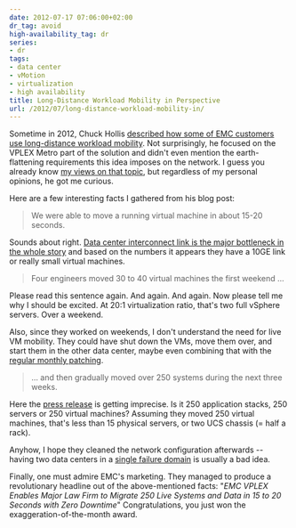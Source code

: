 ```yaml
---
date: 2012-07-17 07:06:00+02:00
dr_tag: avoid
high-availability_tag: dr
series:
- dr
tags:
- data center
- vMotion
- virtualization
- high availability
title: Long-Distance Workload Mobility in Perspective
url: /2012/07/long-distance-workload-mobility-in/
---
```

Sometime in 2012, Chuck Hollis [described how some of EMC customers use long-distance workload mobility](https://web.archive.org/web/20141004114946/http://chucksblog.emc.com/chucks_blog/2012/07/workload-mobility-is-more-real-than-you-might-think.html). Not surprisingly, he focused on the VPLEX Metro part of the solution and didn't even mention the earth-flattening requirements this idea imposes on the network. I guess you already know [my views on that topic](/2011/11/busting-layer-2-data-center/), but regardless of my personal opinions, he got me curious.
<!--more-->
Here are a few interesting facts I gathered from his blog post:

> We were able to move a running virtual machine in about 15-20 seconds.

Sounds about right. [Data center interconnect link is the major bottleneck in the whole story](/2011/09/long-distance-vmotion-for-disaster/) and based on the numbers it appears they have a 10GE link or really small virtual machines.

> Four engineers moved 30 to 40 virtual machines the first weekend \...

Please read this sentence again. And again. And again. Now please tell me why I should be excited. At 20:1 virtualization ratio, that's two full vSphere servers. Over a weekend.

Also, since they worked on weekends, I don't understand the need for live VM mobility. They could have shut down the VMs, move them over, and start them in the other data center, maybe even combining that with the [regular monthly patching](/2011/08/high-availability-fallacies/).

> \... and then gradually moved over 250 systems during the next three weeks.

Here the [press release](http://www.emc.com/about/news/press/2012/20120709-01.htm) is getting imprecise. Is it 250 application stacks, 250 servers or 250 virtual machines? Assuming they moved 250 virtual machines, that's less than 15 physical servers, or two UCS chassis (= half a rack).

Anyhow, I hope they cleaned the network configuration afterwards -- having two data centers in a [single failure domain](/2012/05/layer-2-network-is-single-failure/) is usually a bad idea.

Finally, one must admire EMC's marketing. They managed to produce a revolutionary headline out of the above-mentioned facts: "*EMC VPLEX Enables Major Law Firm to Migrate 250 Live Systems and Data in 15 to 20 Seconds with Zero Downtime*" Congratulations, you just won the exaggeration-of-the-month award.
